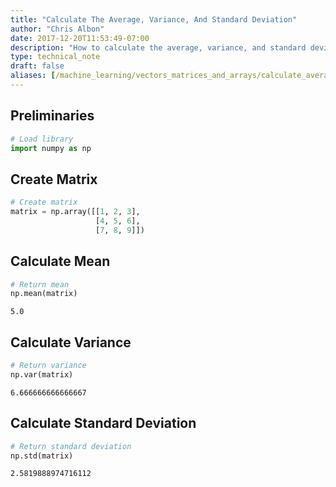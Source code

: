 ```yaml
---
title: "Calculate The Average, Variance, And Standard Deviation"
author: "Chris Albon"
date: 2017-12-20T11:53:49-07:00
description: "How to calculate the average, variance, and standard deviation of an array in Python."
type: technical_note
draft: false
aliases: [/machine_learning/vectors_matrices_and_arrays/calculate_average_variance_and_standard_deviation/]
---
```

## Preliminaries


```python
# Load library
import numpy as np
```

## Create Matrix


```python
# Create matrix
matrix = np.array([[1, 2, 3],
                   [4, 5, 6],
                   [7, 8, 9]])
```

## Calculate Mean


```python
# Return mean
np.mean(matrix)
```




    5.0



## Calculate Variance


```python
# Return variance
np.var(matrix)
```




    6.666666666666667



## Calculate Standard Deviation


```python
# Return standard deviation
np.std(matrix)
```




    2.5819888974716112



